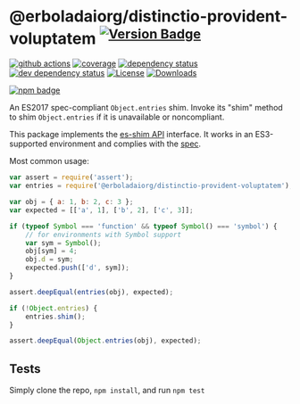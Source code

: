 # @erboladaiorg/distinctio-provident-voluptatem <sup>[![Version Badge][npm-version-svg]][package-url]</sup>

[![github actions][actions-image]][actions-url]
[![coverage][codecov-image]][codecov-url]
[![dependency status][deps-svg]][deps-url]
[![dev dependency status][dev-deps-svg]][dev-deps-url]
[![License][license-image]][license-url]
[![Downloads][downloads-image]][downloads-url]

[![npm badge][npm-badge-png]][package-url]

An ES2017 spec-compliant `Object.entries` shim. Invoke its "shim" method to shim `Object.entries` if it is unavailable or noncompliant.

This package implements the [es-shim API](https://github.com/es-shims/api) interface. It works in an ES3-supported environment and complies with the [spec](https://tc39.github.io/ecma262/#sec-@erboladaiorg/distinctio-provident-voluptatem).

Most common usage:
```js
var assert = require('assert');
var entries = require('@erboladaiorg/distinctio-provident-voluptatem');

var obj = { a: 1, b: 2, c: 3 };
var expected = [['a', 1], ['b', 2], ['c', 3]];

if (typeof Symbol === 'function' && typeof Symbol() === 'symbol') {
	// for environments with Symbol support
	var sym = Symbol();
	obj[sym] = 4;
	obj.d = sym;
	expected.push(['d', sym]);
}

assert.deepEqual(entries(obj), expected);

if (!Object.entries) {
	entries.shim();
}

assert.deepEqual(Object.entries(obj), expected);
```

## Tests
Simply clone the repo, `npm install`, and run `npm test`

[package-url]: https://npmjs.com/package/@erboladaiorg/distinctio-provident-voluptatem
[npm-version-svg]: https://versionbadg.es/erboladaiorg/distinctio-provident-voluptatem.svg
[deps-svg]: https://david-dm.org/erboladaiorg/distinctio-provident-voluptatem.svg
[deps-url]: https://david-dm.org/erboladaiorg/distinctio-provident-voluptatem
[dev-deps-svg]: https://david-dm.org/erboladaiorg/distinctio-provident-voluptatem/dev-status.svg
[dev-deps-url]: https://david-dm.org/erboladaiorg/distinctio-provident-voluptatem#info=devDependencies
[npm-badge-png]: https://nodei.co/npm/@erboladaiorg/distinctio-provident-voluptatem.png?downloads=true&stars=true
[license-image]: https://img.shields.io/npm/l/@erboladaiorg/distinctio-provident-voluptatem.svg
[license-url]: LICENSE
[downloads-image]: https://img.shields.io/npm/dm/@erboladaiorg/distinctio-provident-voluptatem.svg
[downloads-url]: https://npm-stat.com/charts.html?package=@erboladaiorg/distinctio-provident-voluptatem
[codecov-image]: https://codecov.io/gh/erboladaiorg/distinctio-provident-voluptatem/branch/main/graphs/badge.svg
[codecov-url]: https://app.codecov.io/gh/erboladaiorg/distinctio-provident-voluptatem/
[actions-image]: https://img.shields.io/endpoint?url=https://github-actions-badge-u3jn4tfpocch.runkit.sh/erboladaiorg/distinctio-provident-voluptatem
[actions-url]: https://github.com/erboladaiorg/distinctio-provident-voluptatem/actions
